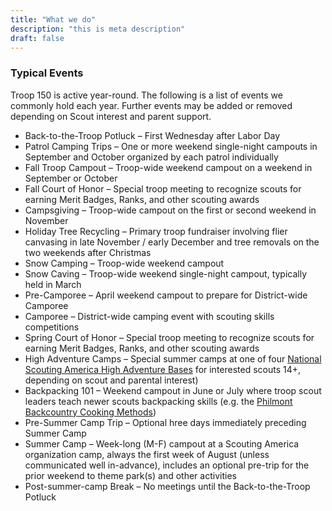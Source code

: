 ```yaml
---
title: "What we do"
description: "this is meta description"
draft: false
---
```


### Typical Events
Troop 150 is active year-round. The following is a list of events we commonly hold each year. Further events may be added or removed depending on Scout interest and parent support.

* Back-to-the-Troop Potluck – First Wednesday after Labor Day
* Patrol Camping Trips – One or more weekend single-night campouts in September and October organized by each patrol individually
* Fall Troop Campout – Troop-wide weekend campout on a weekend in September or October
* Fall Court of Honor – Special troop meeting to recognize scouts for earning Merit Badges, Ranks, and other scouting awards
* Campsgiving – Troop-wide campout on the first or second weekend in November
* Holiday Tree Recycling – Primary troop fundraiser involving flier canvasing in late November / early December and tree removals on the two weekends after Christmas
* Snow Camping – Troop-wide weekend campout
* Snow Caving – Troop-wide weekend single-night campout, typically held in March 
* Pre-Camporee – April weekend campout to prepare for District-wide Camporee
* Camporee – District-wide camping event with scouting skills competitions
* Spring Court of Honor – Special troop meeting to recognize scouts for earning Merit Badges, Ranks, and other scouting awards
* High Adventure Camps – Special summer camps at one of four [National Scouting America High Adventure Bases](https://www.scouting.org/national-high-adventure-bases/) for interested scouts 14+, depending on scout and parental interest)
* Backpacking 101 – Weekend campout in June or July where troop scout leaders teach newer scouts backpacking skills (e.g. the [Philmont Backcountry Cooking Methods](https://www.philmontscoutranch.org/PhilmontTreks/Dining/BackcountryCooking/))
* Pre-Summer Camp Trip – Optional hree days immediately preceding Summer Camp
* Summer Camp – Week-long (M-F) campout at a Scouting America organization camp, always the first week of August (unless communicated well in-advance), includes an optional pre-trip for the prior weekend to theme park(s) and other activities
* Post-summer-camp Break – No meetings until the Back-to-the-Troop Potluck